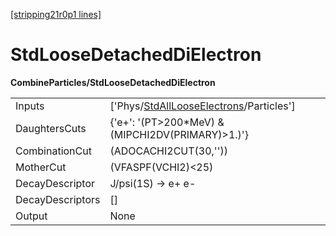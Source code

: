 [[stripping21r0p1 lines]](./stripping21r0p1-index)

# StdLooseDetachedDiElectron

**CombineParticles/StdLooseDetachedDiElectron**

|                  |                                                                                                     |
|------------------|-----------------------------------------------------------------------------------------------------|
| Inputs           | ['Phys/[StdAllLooseElectrons](./stripping21r0p1-commonparticles-stdalllooseelectrons)/Particles'] |
| DaughtersCuts    | {'e+': '(PT\>200\*MeV) & (MIPCHI2DV(PRIMARY)\>1.)'}                                                 |
| CombinationCut   | (ADOCACHI2CUT(30,''))                                                                               |
| MotherCut        | (VFASPF(VCHI2)\<25)                                                                                 |
| DecayDescriptor  | J/psi(1S) -\> e+ e-                                                                                 |
| DecayDescriptors | []                                                                                                |
| Output           | None                                                                                                |
